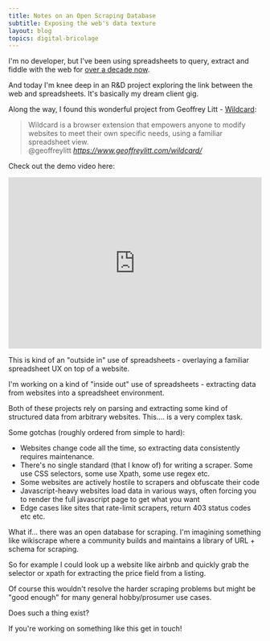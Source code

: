 ```yaml
---
title: Notes on an Open Scraping Database
subtitle: Exposing the web's data texture
layout: blog
topics: digital-bricolage
---
```


I'm no developer, but I've been using spreadsheets to query, extract and fiddle with the web for [over a decade now](https://web.archive.org/web/20110129014147/http://www.distilled.co.uk/blog/seo/how-to-build-agile-seo-tools-using-google-docs/).

And today I'm knee deep in an R&D project exploring the link between the web and spreadsheets. It's basically my dream client gig.

Along the way, I found this wonderful project from Geoffrey Litt - [Wildcard](https://www.geoffreylitt.com/wildcard/):

<blockquote class="quoteback" darkmode="" data-title="Wildcard" data-author="@geoffreylitt" cite="https://www.geoffreylitt.com/wildcard/">
Wildcard is a browser extension that empowers anyone to modify websites to meet their own specific needs, using a familiar spreadsheet view. 
<footer>@geoffreylitt <cite><a href="https://www.geoffreylitt.com/wildcard/">https://www.geoffreylitt.com/wildcard/</a></cite></footer>
</blockquote>
<script note="" src="https://cdn.jsdelivr.net/gh/Blogger-Peer-Review/quotebacks@1/quoteback.js"></script>

Check out the demo video here:

<div style="position: relative; padding-bottom: 67.6056338028169%; height: 0;"><iframe src="https://www.loom.com/embed/4c1799d671f04c11810775d8df4783ed" frameborder="0" webkitallowfullscreen mozallowfullscreen allowfullscreen style="position: absolute; top: 0; left: 0; width: 100%; height: 100%;"></iframe></div>

This is kind of an "outside in" use of spreadsheets - overlaying a familiar spreadsheet UX on top of a website.

I'm working on a kind of "inside out" use of spreadsheets - extracting data from websites into a spreadsheet environment.

Both of these projects rely on parsing and extracting some kind of structured data from arbitrary websites. This.... is a very complex task.

Some gotchas (roughly ordered from simple to hard):

- Websites change code all the time, so extracting data consistently requires maintenance.
- There's no single standard (that I know of) for writing a scraper. Some use CSS selectors, some use Xpath, some use regex etc.
- Some websites are actively hostile to scrapers and obfuscate their code
- Javascript-heavy websites load data in various ways, often forcing you to render the full javascript page to get what you want
- Edge cases like sites that rate-limit scrapers, return 403 status codes etc etc.

What if... there was an open database for scraping. I'm imagining something like wikiscrape where a community builds and maintains a library of URL + schema for scraping.

So for example I could look up a website like airbnb and quickly grab the selector or xpath for extracting the price field from a listing.

Of course this wouldn't resolve the harder scraping problems but might be "good enough" for many general hobby/prosumer use cases.

Does such a thing exist?

If you're working on something like this get in touch!


